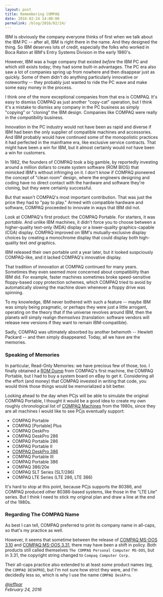 ```yaml
---
layout: post
title: Remembering COMPAQ
date: 2016-02-24 14:00:00
permalink: /blog/2016/02/24/
---
```


IBM is obviously the company everyone thinks of first when we talk about the IBM PC -- after all, IBM is right
there in the name.  And they designed the thing.  So IBM deserves lots of credit, especially the folks who worked
in Boca Raton at IBM's Entry Systems Division in the early 1980's.

However, IBM was a huge company that existed *before* the IBM PC and which still exists today; they had some built-in
advantages.  The PC era also saw a lot of companies spring up from nowhere and then disappear just as quickly.
Some of them didn't do anything particularly innovative or noteworthy -- they probably just wanted to ride the PC wave
and make some easy money in the process.

I think one of the more exceptional companies from that era is COMPAQ.  It's easy to dismiss COMPAQ as just another
"copy-cat" operation, but I think it's a mistake to dismiss any company in the PC business as simply "copying" or
"cloning" the IBM design.  Companies like COMPAQ were really in the *compatibility* business.

Innovation in the PC industry would not have been as rapid and diverse if IBM had been the only supplier of
compatible machines and accessories.  And IBM probably would have continued some of the monopolistic practices it had
perfected in the mainframe era, like exclusive service contracts.  That might have been a win for IBM, but it almost
certainly would *not* have been a win for customers.

In 1982, the founders of COMPAQ took a big gamble, by reportedly investing around a million dollars to create
system software (ROM BIOS) that mimicked IBM's without infringing on it.  I don't know if COMPAQ pioneered the concept
of "clean room" design, where the engineers designing and coding have no direct contact with the hardware and software
they're cloning, but they were certainly successful.

But that wasn't COMPAQ's most important contribution.  That was just the price they had to "pay to play."  Armed with
compatible hardware and software, COMPAQ proceeded to innovate in ways that IBM did not.

Look at COMPAQ's first product: the COMPAQ Portable.  For starters, it was *portable*.  And unlike
IBM machines, it didn't force you to choose between a higher-quality text-only (MDA) display or a lower-quality
graphics-capable (CGA) display.  COMPAQ improved on IBM's mutually-exclusive display choices by creating a monochrome
display that could display both high-quality text *and* graphics.

IBM released their own portable unit a year later, but it looked suspciously COMPAQ-like, and it lacked COMPAQ's
innovative display.

That tradition of innovation at COMPAQ continued for many years.  Sometimes they even seemed *more* concerned about
compatibility than IBM did.  For example, faster machines sometimes broke speed-sensitive floppy-based copy protection
schemes, which COMPAQ tried to avoid by automatically *slowing* the machine down whenever a floppy drive was spinning.

To my knowledge, IBM never bothered with such a feature -- maybe IBM was simply being pragmatic, or perhaps they were
just a little arrogant, operating on the theory that if the universe revolves around IBM, then the planets will
simply realign *themselves* (translation: software vendors will release new versions if they want to remain IBM-compatible).

Sadly, COMPAQ was ultimately absorbed by another behemoth -- Hewlett Packard -- and then simply disappeared.  Today,
all we have are the memories.

### Speaking of Memories

In particular, Read-Only Memories: we have precious few of those, too.  I finally obtained
a [ROM Dump](/devices/pc/rom/compaq/bios/portable/) from COMPAQ's first machine, the COMPAQ Portable, but I had to buy
a system board on eBay to get it.  Considering all the effort (and money) that COMPAQ invested in writing that code,
you would think those things would be memorialized a bit better.

Looking ahead to the day when PCjs will be able to simulate the original COMPAQ Portable, I thought it would be a good
idea to create my own roughly chronological list of [COMPAQ Machines](/devices/pc/machine/compaq/) from the 1980s,
since they are all machines I would like to see PCjs eventually support:

 + COMPAQ Portable
 + COMPAQ [Portable] Plus
 + COMPAQ DeskPro
 + COMPAQ DeskPro 286
 + COMPAQ Portable 286
 + COMPAQ Portable II
 + [COMPAQ DeskPro 386](/devices/pc/machine/compaq/deskpro386/)
 + COMPAQ Portable III
 + COMPAQ Portable 386
 + COMPAQ 386/20e
 + COMPAQ SLT Series (SLT/286)
 + COMPAQ LTE Series (LTE 286, LTE 386)

It's hard to stop at this point, because PCjs supports the 80386, and COMPAQ produced other 80386-based systems,
like those in the "LTE Lite" series.  But I think I need to stick my original plan and draw a line at the end of the
1980s.

### Regarding The COMPAQ Name

As best I can tell, COMPAQ preferred to print its company name in all-caps, so that's my practice as well.

However, it seems that sometime between the release of [COMPAQ MS-DOS 3.10](/disks/pc/dos/compaq/3.10/) and
[COMPAQ MS-DOS 3.31](/disks/pc/dos/compaq/3.31/), there may have been a shift in policy.  Both products still
called themselves `The COMPAQ Personal Computer MS-DOS`, but in 3.31, the copyright string changed to
`Compaq Computer Corp.`

Their all-caps practice also extended to at least *some* product names (eg, the `COMPAQ DESKPRO`), but I'm not sure
how strict they were, and I'm decidedly less so, which is why I use the name `COMPAQ DeskPro`.

*[@jeffpar](http://twitter.com/jeffpar)*  
*February 24, 2016*
